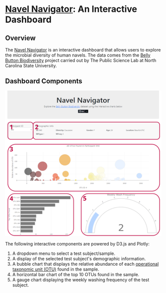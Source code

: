 # [Navel Navigator](https://amberleebme.github.io/navel-navigator): An Interactive Dashboard

## Overview
The [Navel Navigator](https://amberleebme.github.io/navel-navigator) is an interactive dashboard that allows users to explore the microbial diversity of human navels.
The data comes from the [Belly Button Biodiversity](http://robdunnlab.com/projects/belly-button-biodiversity/) project carried out by The Public Science Lab at North Carolina State University.

## Dashboard Components
![Dashboard Screenshot](/static/images/NavelNav-Screenshot.svg)

The following interactive components are powered by D3.js and Plotly:
1. A dropdown menu to select a test subject/sample. 
2. A display of the selected test subject's demographic information.
3. A bubble chart that displays the relative abundance of each [operational taxonomic unit (OTU)](https://en.wikipedia.org/wiki/Operational_taxonomic_unit) found in the sample. 
4. A horizontal bar chart of the top 10 OTUs found in the sample.
5. A gauge chart displaying the weekly washing frequency of the test subject.
